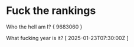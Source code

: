 # Fuck the rankings

Who the hell am I?
{ 9683060 }

What fucking year is it?
[ 2025-01-23T07:30:00Z ]
